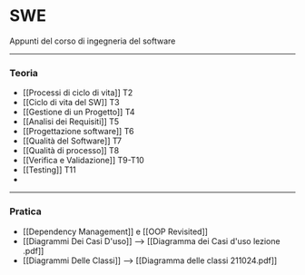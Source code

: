 # SWE
Appunti del corso di ingegneria del software

---
### Teoria
- [[Processi di ciclo di vita]] T2
- [[Ciclo di vita del SW]] T3
- [[Gestione di un Progetto]] T4
- [[Analisi dei Requisiti]] T5
- [[Progettazione software]] T6
- [[Qualità del Software]] T7
- [[Qualità di processo]] T8
- [[Verifica e Validazione]] T9-T10
- [[Testing]] T11
- 

----
### Pratica
- [[Dependency Management]] e [[OOP Revisited]]
- [[Diagrammi Dei Casi D'uso]] --> [[Diagramma dei Casi d'uso lezione .pdf]]
- [[Diagrammi Delle Classi]] --> [[Diagramma delle classi 211024.pdf]]